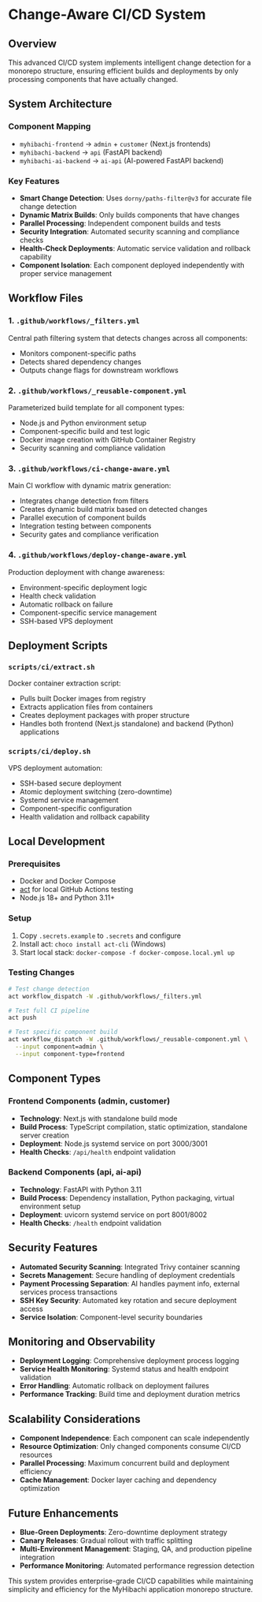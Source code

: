 # Change-Aware CI/CD System

## Overview

This advanced CI/CD system implements intelligent change detection for
a monorepo structure, ensuring efficient builds and deployments by
only processing components that have actually changed.

## System Architecture

### Component Mapping

- `myhibachi-frontend` → `admin` + `customer` (Next.js frontends)
- `myhibachi-backend` → `api` (FastAPI backend)
- `myhibachi-ai-backend` → `ai-api` (AI-powered FastAPI backend)

### Key Features

- **Smart Change Detection**: Uses `dorny/paths-filter@v3` for
  accurate file change detection
- **Dynamic Matrix Builds**: Only builds components that have changes
- **Parallel Processing**: Independent component builds and tests
- **Security Integration**: Automated security scanning and compliance
  checks
- **Health-Check Deployments**: Automatic service validation and
  rollback capability
- **Component Isolation**: Each component deployed independently with
  proper service management

## Workflow Files

### 1. `.github/workflows/_filters.yml`

Central path filtering system that detects changes across all
components:

- Monitors component-specific paths
- Detects shared dependency changes
- Outputs change flags for downstream workflows

### 2. `.github/workflows/_reusable-component.yml`

Parameterized build template for all component types:

- Node.js and Python environment setup
- Component-specific build and test logic
- Docker image creation with GitHub Container Registry
- Security scanning and compliance validation

### 3. `.github/workflows/ci-change-aware.yml`

Main CI workflow with dynamic matrix generation:

- Integrates change detection from filters
- Creates dynamic build matrix based on detected changes
- Parallel execution of component builds
- Integration testing between components
- Security gates and compliance verification

### 4. `.github/workflows/deploy-change-aware.yml`

Production deployment with change awareness:

- Environment-specific deployment logic
- Health check validation
- Automatic rollback on failure
- Component-specific service management
- SSH-based VPS deployment

## Deployment Scripts

### `scripts/ci/extract.sh`

Docker container extraction script:

- Pulls built Docker images from registry
- Extracts application files from containers
- Creates deployment packages with proper structure
- Handles both frontend (Next.js standalone) and backend (Python)
  applications

### `scripts/ci/deploy.sh`

VPS deployment automation:

- SSH-based secure deployment
- Atomic deployment switching (zero-downtime)
- Systemd service management
- Component-specific configuration
- Health validation and rollback capability

## Local Development

### Prerequisites

- Docker and Docker Compose
- [act](https://github.com/nektos/act) for local GitHub Actions
  testing
- Node.js 18+ and Python 3.11+

### Setup

1. Copy `.secrets.example` to `.secrets` and configure
2. Install act: `choco install act-cli` (Windows)
3. Start local stack: `docker-compose -f docker-compose.local.yml up`

### Testing Changes

```bash
# Test change detection
act workflow_dispatch -W .github/workflows/_filters.yml

# Test full CI pipeline
act push

# Test specific component build
act workflow_dispatch -W .github/workflows/_reusable-component.yml \
  --input component=admin \
  --input component-type=frontend
```

## Component Types

### Frontend Components (admin, customer)

- **Technology**: Next.js with standalone build mode
- **Build Process**: TypeScript compilation, static optimization,
  standalone server creation
- **Deployment**: Node.js systemd service on port 3000/3001
- **Health Checks**: `/api/health` endpoint validation

### Backend Components (api, ai-api)

- **Technology**: FastAPI with Python 3.11
- **Build Process**: Dependency installation, Python packaging,
  virtual environment setup
- **Deployment**: uvicorn systemd service on port 8001/8002
- **Health Checks**: `/health` endpoint validation

## Security Features

- **Automated Security Scanning**: Integrated Trivy container scanning
- **Secrets Management**: Secure handling of deployment credentials
- **Payment Processing Separation**: AI handles payment info, external
  services process transactions
- **SSH Key Security**: Automated key rotation and secure deployment
  access
- **Service Isolation**: Component-level security boundaries

## Monitoring and Observability

- **Deployment Logging**: Comprehensive deployment process logging
- **Service Health Monitoring**: Systemd status and health endpoint
  validation
- **Error Handling**: Automatic rollback on deployment failures
- **Performance Tracking**: Build time and deployment duration metrics

## Scalability Considerations

- **Component Independence**: Each component can scale independently
- **Resource Optimization**: Only changed components consume CI/CD
  resources
- **Parallel Processing**: Maximum concurrent build and deployment
  efficiency
- **Cache Management**: Docker layer caching and dependency
  optimization

## Future Enhancements

- **Blue-Green Deployments**: Zero-downtime deployment strategy
- **Canary Releases**: Gradual rollout with traffic splitting
- **Multi-Environment Management**: Staging, QA, and production
  pipeline integration
- **Performance Monitoring**: Automated performance regression
  detection

This system provides enterprise-grade CI/CD capabilities while
maintaining simplicity and efficiency for the MyHibachi application
monorepo structure.
